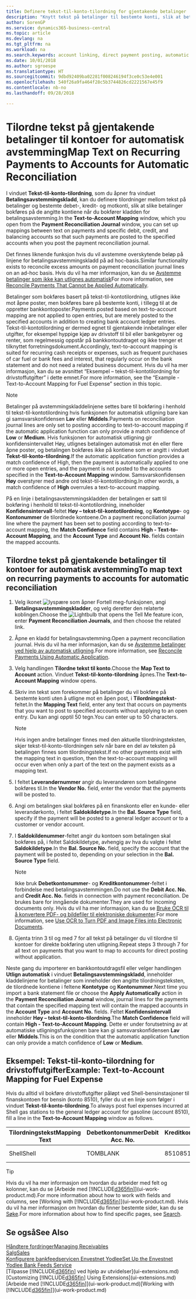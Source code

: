 ```yaml
---
title: Definere tekst-til-konto-tilordning for gjentakende betalinger | Microsoft-dokumentasjon
description: "Knytt tekst på betalinger til bestemte konti, slik at betalinger bokføres på kontiene når du bokfører betalingsavstemmingskladden."
author: SorenGP
ms.service: dynamics365-business-central
ms.topic: article
ms.devlang: na
ms.tgt_pltfrm: na
ms.workload: na
ms.search.keywords: account linking, direct payment posting, automatic payment processing, reconcile payment, recurring expense, recurring cash receipt
ms.date: 10/01/2018
ms.author: sgroespe
ms.translationtype: HT
ms.sourcegitcommit: 9dbd92409ba02281f008246194f3ce0c53e4e001
ms.openlocfilehash: 540f26a9fa464f28c5b3744826cd2221567e45f9
ms.contentlocale: nb-no
ms.lasthandoff: 09/28/2018

---
```

# <a name="map-text-on-recurring-payments-to-accounts-for-automatic-reconciliation"></a><span data-ttu-id="83f13-103">Tilordne tekst på gjentakende betalinger til kontoer for automatisk avstemming</span><span class="sxs-lookup"><span data-stu-id="83f13-103">Map Text on Recurring Payments to Accounts for Automatic Reconciliation</span></span>
<span data-ttu-id="83f13-104">I vinduet **Tekst-til-konto-tilordning**, som du åpner fra vinduet **Betalingsavstemmingskladd**, kan du definere tilordninger mellom tekst på betalinger og bestemte debet-, kredit- og motkonti, slik at slike betalinger bokføres på de angitte kontiene når du bokfører kladden for betalingsavstemming.</span><span class="sxs-lookup"><span data-stu-id="83f13-104">In the **Text-to-Account Mapping** window, which you open from the **Payment Reconciliation Journal** window, you can set up mappings between text on payments and specific debit, credit, and balancing accounts so that such payments are posted to the specified accounts when you post the payment reconciliation journal.</span></span>

<span data-ttu-id="83f13-105">Det finnes liknende funksjon hvis du vil avstemme overskytende beløp på linjene for betalingsavstemmingskladd på ad hoc-basis.</span><span class="sxs-lookup"><span data-stu-id="83f13-105">Similar functionality exists to reconcile excess amounts on payment reconciliation journal lines on an ad-hoc basis.</span></span> <span data-ttu-id="83f13-106">Hvis du vil ha mer informasjon, kan du se [Avstemme betalinger som ikke kan utlignes automatisk](receivables-how-reconcile-payments-cannot-apply-auto.md)</span><span class="sxs-lookup"><span data-stu-id="83f13-106">For more information, see [Reconcile Payments That Cannot be Applied Automatically](receivables-how-reconcile-payments-cannot-apply-auto.md).</span></span>

<span data-ttu-id="83f13-107">Betalinger som bokføres basert på tekst-til-kontotilordning, utlignes ikke mot åpne poster, men bokføres bare på bestemte konti, i tillegg til at de oppretter bankkontoposter.</span><span class="sxs-lookup"><span data-stu-id="83f13-107">Payments posted based on text-to-account mapping are not applied to open entries, but are merely posted to the specified accounts in addition to creating bank account ledger entries.</span></span> <span data-ttu-id="83f13-108">Tekst-til-kontotilordning er dermed egnet til gjentakende innbetalinger eller utgifter, for eksempel hyppige kjøp av drivstoff til bil eller bankgebyrer og renter, som regelmessig oppstår på bankkontoutdraget og ikke trenger et tilknyttet forretningsdokument.</span><span class="sxs-lookup"><span data-stu-id="83f13-108">Accordingly, text-to-account mapping is suited for recurring cash receipts or expenses, such as frequent purchases of car fuel or bank fees and interest, that regularly occur on the bank statement and do not need a related business document.</span></span> <span data-ttu-id="83f13-109">Hvis du vil ha mer informasjon, kan du se avsnittet “Eksempel – tekst-til-kontotilordning for drivstoffutgifter” i dette emnet.</span><span class="sxs-lookup"><span data-stu-id="83f13-109">For more information, see the “Example - Text-to-Account Mapping for Fuel Expense” section in this topic.</span></span>

> [!NOTE]  
>   <span data-ttu-id="83f13-110">Betalinger på avstemmingskladdelinjene settes bare til bokføring i henhold til tekst-til-kontotilordning hvis funksjonen for automatisk utligning bare kan gi samsvarskonfidensen **Lav** eller **Middels**.</span><span class="sxs-lookup"><span data-stu-id="83f13-110">Payments on reconciliation journal lines are only set to posting according to text-to-account mapping if the automatic application function can only provide a match confidence of **Low** or **Medium**.</span></span> <span data-ttu-id="83f13-111">Hvis funksjonen for automatisk utligning gir konfidensintervallet Høy, utlignes betalingen automatisk mot én eller flere åpne poster, og betalingen bokføres ikke på kontiene som er angitt i vinduet **Tekst-til-konto-tilordning**.</span><span class="sxs-lookup"><span data-stu-id="83f13-111">If the automatic application function provides a match confidence of High, then the payment is automatically applied to one or more open entries, and the payment is not posted to the accounts specified in the **Text-to-Account Mapping** window.</span></span> <span data-ttu-id="83f13-112">Samsvarskonfidensen **Høy** overstyrer med andre ord tekst-til-kontotilordning.</span><span class="sxs-lookup"><span data-stu-id="83f13-112">In other words, a match confidence of **High** overrules a text-to-account mapping.</span></span>

<span data-ttu-id="83f13-113">På en linje i betalingsavstemmingskladden der betalingen er satt til bokføring i henhold til tekst-til-kontotilordning, inneholder **Konfidensintervall**-feltet **Høy – tekst-til-kontotilordning**, og **Kontotype**- og **Kontonummer** de tilordnede kontoene.</span><span class="sxs-lookup"><span data-stu-id="83f13-113">On a payment reconciliation journal line where the payment has been set to posting according to text-to-account mapping, the **Match Confidence** field contains **High - Text-to-Account Mapping**, and the **Account Type** and **Account No.** fields contain the mapped accounts.</span></span>

## <a name="to-map-text-on-recurring-payments-to-accounts-for-automatic-reconciliation"></a><span data-ttu-id="83f13-114">Tilordne tekst på gjentakende betalinger til kontoer for automatisk avstemming</span><span class="sxs-lookup"><span data-stu-id="83f13-114">To map text on recurring payments to accounts for automatic reconciliation</span></span>
1. <span data-ttu-id="83f13-115">Velg ikonet ![lyspære som åpner Fortell meg-funksjonen](media/ui-search/search_small.png "Fortell hva du vil gjøre"), angi **Betalingsavstemmingskladder**, og velg deretter den relaterte koblingen.</span><span class="sxs-lookup"><span data-stu-id="83f13-115">Choose the ![Lightbulb that opens the Tell Me feature](media/ui-search/search_small.png "Tell me what you want to do") icon, enter **Payment Reconciliation Journals**, and then choose the related link.</span></span>
2. <span data-ttu-id="83f13-116">Åpne en kladd for betalingsavstemming.</span><span class="sxs-lookup"><span data-stu-id="83f13-116">Open a payment reconciliation journal.</span></span> <span data-ttu-id="83f13-117">Hvis du vil ha mer informasjon, kan du se [Avstemme betalinger ved hjelp av automatisk utligning](receivables-how-reconcile-payments-auto-application.md).</span><span class="sxs-lookup"><span data-stu-id="83f13-117">For more information, see [Reconcile Payments Using Automatic Application](receivables-how-reconcile-payments-auto-application.md).</span></span>
3. <span data-ttu-id="83f13-118">Velg handlingen **Tilordne tekst til konto**.</span><span class="sxs-lookup"><span data-stu-id="83f13-118">Choose the **Map Text to Account** action.</span></span> <span data-ttu-id="83f13-119">Vinduet **Tekst-til-konto-tilordning** åpnes.</span><span class="sxs-lookup"><span data-stu-id="83f13-119">The **Text-to-Account Mapping** window opens.</span></span>
4. <span data-ttu-id="83f13-120">Skriv inn tekst som forekommer på betalinger du vil bokføre på bestemte konti uten å utligne mot en åpen post, i **Tilordningstekst**-feltet.</span><span class="sxs-lookup"><span data-stu-id="83f13-120">In the **Mapping Text** field, enter any text that occurs on payments that you want to post to specified accounts without applying to an open entry.</span></span> <span data-ttu-id="83f13-121">Du kan angi opptil 50 tegn.</span><span class="sxs-lookup"><span data-stu-id="83f13-121">You can enter up to 50 characters.</span></span>

    > [!NOTE]  
    >   <span data-ttu-id="83f13-122">Hvis ingen andre betalinger finnes med den aktuelle tilordningsteksten, skjer tekst-til-konto-tilordningen selv når bare en del av teksten på betalingen finnes som tilordningstekst.</span><span class="sxs-lookup"><span data-stu-id="83f13-122">If no other payments exist with the mapping text in question, then the text-to-account mapping will occur even when only a part of the text on the payment exists as a mapping text.</span></span>
5. <span data-ttu-id="83f13-123">I feltet **Leverandørnummer** angir du leverandøren som betalingene bokføres til.</span><span class="sxs-lookup"><span data-stu-id="83f13-123">In the **Vendor No.** field, enter the vendor that the payments will be posted to.</span></span>
6. <span data-ttu-id="83f13-124">Angi om betalingen skal bokføres på en finanskonto eller en kunde- eller leverandørkonto, i feltet **Saldokildetype**.</span><span class="sxs-lookup"><span data-stu-id="83f13-124">In the **Bal. Source Type** field, specify if the payment will be posted to a general ledger account or to a customer or vendor account.</span></span>
7. <span data-ttu-id="83f13-125">I **Saldokildenummer**-feltet angir du kontoen som betalingen skal bokføres på, i feltet Saldokildetype, avhengig av hva du valgte i feltet **Saldokildetype**.</span><span class="sxs-lookup"><span data-stu-id="83f13-125">In the **Bal. Source No.** field, specify the account that the payment will be posted to, depending on your selection in the **Bal. Source Type** field.</span></span>

    > [!NOTE]
    > <span data-ttu-id="83f13-126">Ikke bruk **Debetkontonummer**- og **Kreditkontonummer**-feltet i forbindelse med betalingsavstemmingen.</span><span class="sxs-lookup"><span data-stu-id="83f13-126">Do not use the **Debit Acc. No.** and **Credit Acc. No.** fields in connection with payment reconciliation.</span></span> <span data-ttu-id="83f13-127">De brukes bare for inngående dokumenter.</span><span class="sxs-lookup"><span data-stu-id="83f13-127">They are used for incoming documents only.</span></span> <span data-ttu-id="83f13-128">Hvis du vil ha mer informasjon, kan du se [Bruke OCR til å konvertere PDF- og bildefiler til elektroniske dokumenter](across-how-use-ocr-pdf-images-files.md).</span><span class="sxs-lookup"><span data-stu-id="83f13-128">For more information, see [Use OCR to Turn PDF and Image Files into Electronic Documents](across-how-use-ocr-pdf-images-files.md).</span></span>

8. <span data-ttu-id="83f13-129">Gjenta trinn 3 til og med 7 for all tekst på betalinger du vil tilordne til kontoer for direkte bokføring uten utligning.</span><span class="sxs-lookup"><span data-stu-id="83f13-129">Repeat steps 3 through 7 for all text on payments that you want to map to accounts for direct posting without application.</span></span>

<span data-ttu-id="83f13-130">Neste gang du importerer en bankkontoutdragsfil eller velger handlingen **Utlign automatisk** i vinduet **Betalingsavstemmingskladd**, inneholder kladdelinjene for betalinger som inneholder den angitte tilordningsteksten, de tilordnede kontiene i feltene **Kontotype** og **Kontonummer**.</span><span class="sxs-lookup"><span data-stu-id="83f13-130">Next time you import a bank statement file or choose the **Apply Automatically** action in the **Payment Reconciliation Journal** window, journal lines for the payments that contain the specified mapping text will contain the mapped accounts in the **Account Type** and **Account No.** fields.</span></span> <span data-ttu-id="83f13-131">Feltet **Konfidensintervall** inneholder **Høy – tekst-til-konto-tilordning**.</span><span class="sxs-lookup"><span data-stu-id="83f13-131">The **Match Confidence** field will contain **High - Text-to-Account Mapping**.</span></span> <span data-ttu-id="83f13-132">Dette er under forutsetning av at automatiske utligningsfunksjonen bare kan gi samsvarskonfidensen **Lav** eller **Middels**.</span><span class="sxs-lookup"><span data-stu-id="83f13-132">This is on the condition that the automatic application function can only provide a match confidence of **Low** or **Medium**.</span></span>

## <a name="example-text-to-account-mapping-for-fuel-expense"></a><span data-ttu-id="83f13-133">Eksempel: Tekst-til-konto-tilordning for drivstoffutgifter</span><span class="sxs-lookup"><span data-stu-id="83f13-133">Example: Text-to-Account Mapping for Fuel Expense</span></span>
<span data-ttu-id="83f13-134">Hvis du alltid vil bokføre drivstoffutgifter påløpt ved Shell-bensinstasjoner til finanskontoen for bensin (konto 8510), fyller du ut en linje som følger i vinduet **Tekst-til-konto-tilordning**.</span><span class="sxs-lookup"><span data-stu-id="83f13-134">To always post fuel expenses incurred at Shell gas stations to the general ledger account for gasoline (account 8510), fill a line in the **Text-to-Account Mapping** window as follows.</span></span>

| <span data-ttu-id="83f13-135">Tilordningstekst</span><span class="sxs-lookup"><span data-stu-id="83f13-135">Mapping Text</span></span> | <span data-ttu-id="83f13-136">Debetkontonummer</span><span class="sxs-lookup"><span data-stu-id="83f13-136">Debit Acc. No.</span></span> | <span data-ttu-id="83f13-137">Kreditkontonummer</span><span class="sxs-lookup"><span data-stu-id="83f13-137">Credit Acc. No.</span></span> | <span data-ttu-id="83f13-138">Saldokildetype</span><span class="sxs-lookup"><span data-stu-id="83f13-138">Bal. Source Type</span></span> | <span data-ttu-id="83f13-139">Saldokildenummer</span><span class="sxs-lookup"><span data-stu-id="83f13-139">Bal. Source No.</span></span> |
| --- | --- | --- | --- | --- |
| <span data-ttu-id="83f13-140">Shell</span><span class="sxs-lookup"><span data-stu-id="83f13-140">Shell</span></span> |<span data-ttu-id="83f13-141">TOM</span><span class="sxs-lookup"><span data-stu-id="83f13-141">BLANK</span></span> |<span data-ttu-id="83f13-142">8510</span><span class="sxs-lookup"><span data-stu-id="83f13-142">8510</span></span> |<span data-ttu-id="83f13-143">Finanskonto</span><span class="sxs-lookup"><span data-stu-id="83f13-143">G/L Account</span></span> |<span data-ttu-id="83f13-144">TOM</span><span class="sxs-lookup"><span data-stu-id="83f13-144">BLANK</span></span> |

> [!TIP]  
>   <span data-ttu-id="83f13-145">Hvis du vil ha mer informasjon om hvordan du arbeider med felt og kolonner, kan du se [Arbeide med [!INCLUDE[d365fin](includes/d365fin_long_md.md)]](ui-work-product.md).</span><span class="sxs-lookup"><span data-stu-id="83f13-145">For more information about how to work with fields and columns, see [Working with [!INCLUDE[d365fin](includes/d365fin_long_md.md)]](ui-work-product.md).</span></span> <span data-ttu-id="83f13-146">Hvis du vil ha mer informasjon om hvordan du finner bestemte sider, kan du se [Søke](ui-search.md).</span><span class="sxs-lookup"><span data-stu-id="83f13-146">For more information about how to find specific pages, see [Search](ui-search.md).</span></span>

## <a name="see-also"></a><span data-ttu-id="83f13-147">Se også</span><span class="sxs-lookup"><span data-stu-id="83f13-147">See Also</span></span>
[<span data-ttu-id="83f13-148">Håndtere fordringer</span><span class="sxs-lookup"><span data-stu-id="83f13-148">Managing Receivables</span></span>](receivables-manage-receivables.md)  
[<span data-ttu-id="83f13-149">Salg</span><span class="sxs-lookup"><span data-stu-id="83f13-149">Sales</span></span>](sales-manage-sales.md)  
[<span data-ttu-id="83f13-150">Konfigurere bankfeedservicen Envestnet Yodlee</span><span class="sxs-lookup"><span data-stu-id="83f13-150">Set Up the Envestnet Yodlee Bank Feeds Service</span></span>](bank-how-setup-bank-statement-service.md)  
<span data-ttu-id="83f13-151">[Tilpasse [!INCLUDE[d365fin](includes/d365fin_md.md)] ved hjelp av utvidelser](ui-extensions.md)</span><span class="sxs-lookup"><span data-stu-id="83f13-151">[Customizing [!INCLUDE[d365fin](includes/d365fin_md.md)] Using Extensions](ui-extensions.md)</span></span>  
<span data-ttu-id="83f13-152">[Arbeide med [!INCLUDE[d365fin](includes/d365fin_md.md)]](ui-work-product.md)</span><span class="sxs-lookup"><span data-stu-id="83f13-152">[Working with [!INCLUDE[d365fin](includes/d365fin_md.md)]](ui-work-product.md)</span></span>

